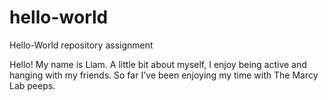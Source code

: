 # hello-world
Hello-World repository assignment

Hello! My name is Liam.
A little bit about myself, I enjoy being active and hanging with my friends.
So far I've been enjoying my time with The Marcy Lab peeps.

